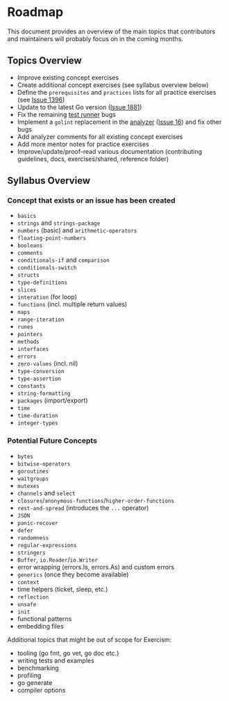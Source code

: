 # Roadmap

This document provides an overview of the main topics that contributors and maintainers will probably focus on in the coming months.

## Topics Overview

- Improve existing concept exercises
- Create additional concept exercises (see syllabus overview below)
- Define the `prerequisites` and `practices` lists for all practice exercises (see [Issue 1396](https://github.com/exercism/go/issues/1396))
- Update to the latest Go version ([Issue 1881](https://github.com/exercism/go/issues/1881))
- Fix the remaining [test runner](https://github.com/exercism/go-test-runner/) bugs
- Implement a `golint` replacement in the [analyzer](https://github.com/exercism/go-analyzer/) ([Issue 16](https://github.com/exercism/go-analyzer/issues/16)) and fix other bugs
- Add analyzer comments for all existing concept exercises
- Add more mentor notes for practice exercises
- Improve/update/proof-read various documentation (contributing guidelines, docs, exercises/shared, reference folder)

## Syllabus Overview

### Concept that exists or an issue has been created

- `basics`
- `strings` and `strings-package`
- `numbers` (basic) and `arithmetic-operators`
- `floating-point-numbers`
- `booleans`
- `comments`
- `conditionals-if` and `comparison`
- `conditionals-switch`
- `structs`
- `type-definitions`
- `slices`
- `interation` (for loop)
- `functions` (incl. multiple return values)
- `maps`
- `range-iteration`
- `runes`
- `pointers`
- `methods`
- `interfaces`
- `errors`
- `zero-values` (incl. nil)
- `type-conversion`
- `type-assertion`
- `constants`
- `string-formatting`
- `packages` (import/export)
- `time`
- `time-duration`
- `integer-types`

### Potential Future Concepts

- `bytes`
- `bitwise-operators`
- `goroutines`
- `waitgroups`
- `mutexes`
- `channels` and `select`
- `closures`/`anonymous-functions`/`higher-order-functions`
- `rest-and-spread` (introduces the `...` operator)
- `JSON`
- `panic-recover`
- `defer`
- `randomness`
- `regular-expressions`
- `stringers`
- `Buffer`, `io.Reader`/`io.Writer`
- error wrapping (errors.Is, errors.As) and custom errors
- `generics` (once they become available)
- `context`
- time helpers (ticket, sleep, etc.)
- `reflection`
- `unsafe`
- `init`
- functional patterns
- embedding files

Additional topics that might be out of scope for Exercism:

- tooling (go fmt, go vet, go doc etc.)
- writing tests and examples
- benchmarking
- profiling
- go generate
- compiler options
